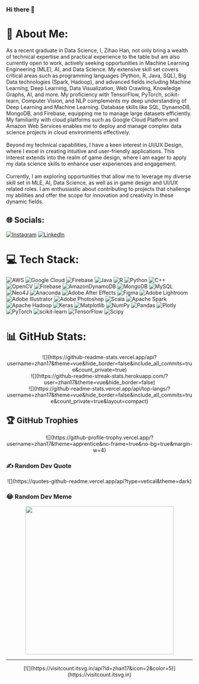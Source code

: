 ### Hi there 👋

# 💫 About Me:
As a recent graduate in Data Science, I, Zihao Han, not only bring a wealth of technical expertise and practical experience to the table but am also currently open to work, actively seeking opportunities in Machine Learning Engineering (MLE), AI, and Data Science. My extensive skill set covers critical areas such as programming languages (Python, R, Java, SQL), Big Data technologies (Spark, Hadoop), and advanced fields including Machine Learning, Deep Learning, Data Visualization, Web Crawling, Knowledge Graphs, AI, and more. My proficiency with TensorFlow, PyTorch, scikit-learn, Computer Vision, and NLP complements my deep understanding of Deep Learning and Machine Learning. Database skills like SQL, DynamoDB, MongoDB, and Firebase, equipping me to manage large datasets efficiently. My familiarity with cloud platforms such as Google Cloud Platform and Amazon Web Services enables me to deploy and manage complex data science projects in cloud environments effectively.<br><br>Beyond my technical capabilities, I have a keen interest in UI/UX Design, where I excel in creating intuitive and user-friendly applications. This interest extends into the realm of game design, where I am eager to apply my data science skills to enhance user experiences and engagement. <br><br>Currently, I am exploring opportunities that allow me to leverage my diverse skill set in MLE, AI, Data Science, as well as in game design and UI/UX related roles. I am enthusiastic about contributing to projects that challenge my abilities and offer the scope for innovation and creativity in these dynamic fields.


## 🌐 Socials:
[![Instagram](https://img.shields.io/badge/Instagram-%23E4405F.svg?logo=Instagram&logoColor=white)](https://instagram.com/hankhanahknah) [![LinkedIn](https://img.shields.io/badge/LinkedIn-%230077B5.svg?logo=linkedin&logoColor=white)](https://linkedin.com/in/zihaohan0721/) 

# 💻 Tech Stack:
![AWS](https://img.shields.io/badge/AWS-%23FF9900.svg?style=for-the-badge&logo=amazon-aws&logoColor=white) ![Google Cloud](https://img.shields.io/badge/GoogleCloud-%234285F4.svg?style=for-the-badge&logo=google-cloud&logoColor=white) ![Firebase](https://img.shields.io/badge/firebase-%23039BE5.svg?style=for-the-badge&logo=firebase) ![Java](https://img.shields.io/badge/java-%23ED8B00.svg?style=for-the-badge&logo=openjdk&logoColor=white) ![R](https://img.shields.io/badge/r-%23276DC3.svg?style=for-the-badge&logo=r&logoColor=white) ![Python](https://img.shields.io/badge/python-3670A0?style=for-the-badge&logo=python&logoColor=ffdd54) ![C++](https://img.shields.io/badge/c++-%2300599C.svg?style=for-the-badge&logo=c%2B%2B&logoColor=white) ![OpenCV](https://img.shields.io/badge/opencv-%23white.svg?style=for-the-badge&logo=opencv&logoColor=white) ![Firebase](https://img.shields.io/badge/Firebase-039BE5?style=for-the-badge&logo=Firebase&logoColor=white) ![AmazonDynamoDB](https://img.shields.io/badge/Amazon%20DynamoDB-4053D6?style=for-the-badge&logo=Amazon%20DynamoDB&logoColor=white) ![MongoDB](https://img.shields.io/badge/MongoDB-%234ea94b.svg?style=for-the-badge&logo=mongodb&logoColor=white) ![MySQL](https://img.shields.io/badge/mysql-%2300000f.svg?style=for-the-badge&logo=mysql&logoColor=white) ![Neo4J](https://img.shields.io/badge/Neo4j-008CC1?style=for-the-badge&logo=neo4j&logoColor=white) ![Anaconda](https://img.shields.io/badge/Anaconda-%2344A833.svg?style=for-the-badge&logo=anaconda&logoColor=white) ![Adobe After Effects](https://img.shields.io/badge/Adobe%20After%20Effects-9999FF.svg?style=for-the-badge&logo=Adobe%20After%20Effects&logoColor=white) ![Figma](https://img.shields.io/badge/figma-%23F24E1E.svg?style=for-the-badge&logo=figma&logoColor=white) ![Adobe Lightroom](https://img.shields.io/badge/Adobe%20Lightroom-31A8FF.svg?style=for-the-badge&logo=Adobe%20Lightroom&logoColor=white) ![Adobe Illustrator](https://img.shields.io/badge/adobe%20illustrator-%23FF9A00.svg?style=for-the-badge&logo=adobe%20illustrator&logoColor=white) ![Adobe Photoshop](https://img.shields.io/badge/adobe%20photoshop-%2331A8FF.svg?style=for-the-badge&logo=adobe%20photoshop&logoColor=white) ![Scala](https://img.shields.io/badge/scala-%23DC322F.svg?style=for-the-badge&logo=scala&logoColor=white) ![Apache Spark](https://img.shields.io/badge/Apache%20Spark-FDEE21?style=for-the-badge&logo=apachespark&logoColor=black) ![Apache Hadoop](https://img.shields.io/badge/Apache%20Hadoop-66CCFF?style=for-the-badge&logo=apachehadoop&logoColor=black) ![Keras](https://img.shields.io/badge/Keras-%23D00000.svg?style=for-the-badge&logo=Keras&logoColor=white) ![Matplotlib](https://img.shields.io/badge/Matplotlib-%23ffffff.svg?style=for-the-badge&logo=Matplotlib&logoColor=black) ![NumPy](https://img.shields.io/badge/numpy-%23013243.svg?style=for-the-badge&logo=numpy&logoColor=white) ![Pandas](https://img.shields.io/badge/pandas-%23150458.svg?style=for-the-badge&logo=pandas&logoColor=white) ![Plotly](https://img.shields.io/badge/Plotly-%233F4F75.svg?style=for-the-badge&logo=plotly&logoColor=white) ![PyTorch](https://img.shields.io/badge/PyTorch-%23EE4C2C.svg?style=for-the-badge&logo=PyTorch&logoColor=white) ![scikit-learn](https://img.shields.io/badge/scikit--learn-%23F7931E.svg?style=for-the-badge&logo=scikit-learn&logoColor=white) ![TensorFlow](https://img.shields.io/badge/TensorFlow-%23FF6F00.svg?style=for-the-badge&logo=TensorFlow&logoColor=white) ![Scipy](https://img.shields.io/badge/SciPy-%230C55A5.svg?style=for-the-badge&logo=scipy&logoColor=%white)
# 📊 GitHub Stats:
<center>![](https://github-readme-stats.vercel.app/api?username=zhan17&theme=vue&hide_border=false&include_all_commits=true&count_private=true)<br/></center>
<center>![](https://github-readme-streak-stats.herokuapp.com/?user=zhan17&theme=vue&hide_border=false)<br/></center>
<center>![](https://github-readme-stats.vercel.app/api/top-langs/?username=zhan17&theme=vue&hide_border=false&include_all_commits=true&count_private=true&layout=compact)</center>

## 🏆 GitHub Trophies
<center>![](https://github-profile-trophy.vercel.app/?username=zhan17&theme=apprentice&no-frame=true&no-bg=true&margin-w=4)</center>

### ✍️ Random Dev Quote
<center>![](https://quotes-github-readme.vercel.app/api?type=vetical&theme=dark)</center>

### 😂 Random Dev Meme
<center><img src='https://randommeme-five.vercel.app/' style="height: 400px;"/></center>

---
<center>[![](https://visitcount.itsvg.in/api?id=zhan17&icon=2&color=5)](https://visitcount.itsvg.in)</center>

<center><!-- Proudly created with GPRM ( https://gprm.itsvg.in ) --></center>
